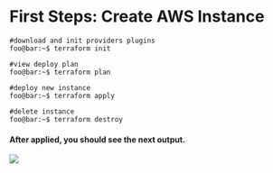 # First Steps: Create AWS Instance 

```console
#download and init providers plugins
foo@bar:~$ terraform init

#view deploy plan
foo@bar:~$ terraform plan

#deploy new instance
foo@bar:~$ terraform apply

#delete instance
foo@bar:~$ terraform destroy
``` 

#### After applied, you should see the next output.
<image src="https://github.com/lpcalisi/cloudsec-workshop-iac/edit/master/terraform/1_create_instance_basic/images/applied.png">
